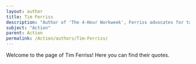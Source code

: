 ```yaml
---
layout: author
title: Tim Ferriss
description: "Author of 'The 4-Hour Workweek', Ferriss advocates for taking effective action to optimize productivity and lifestyle."
subject: "Action"
parent: Action
permalink: /Action/authors/Tim-Ferriss/
---
```


Welcome to the page of Tim Ferriss! Here you can find their quotes.
